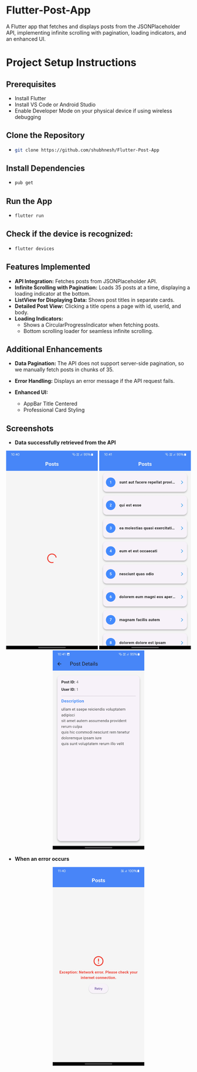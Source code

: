# Flutter-Post-App

A Flutter app that fetches and displays posts from the JSONPlaceholder API, implementing infinite scrolling with pagination, loading indicators, and an enhanced UI.

# Project Setup Instructions

## Prerequisites
- Install Flutter
- Install VS Code or Android Studio
- Enable Developer Mode on your physical device if using wireless debugging

## Clone the Repository
- ```bash
  git clone https://github.com/shubhnesh/Flutter-Post-App

## Install Dependencies
- ```bash
  pub get

## Run the App
- ```bash
  flutter run

## Check if the device is recognized:
- ```bash
  flutter devices

## Features Implemented
- **API Integration:** Fetches posts from JSONPlaceholder API.
- **Infinite Scrolling with Pagination:** Loads 35 posts at a time, displaying a loading indicator at the bottom.
- **ListView for Displaying Data:** Shows post titles in separate cards.
- **Detailed Post View:** Clicking a title opens a page with id, userId, and body.
- **Loading Indicators:**
  - Shows a CircularProgressIndicator when fetching posts.
  - Bottom scrolling loader for seamless infinite scrolling.
 
## Additional Enhancements
- **Data Pagination:** The API does not support server-side pagination, so we manually fetch posts in chunks of 35.
- **Error Handling:** Displays an error message if the API request fails.

- **Enhanced UI:**
  - AppBar Title Centered
  - Professional Card Styling
 
 ## Screenshots

- **Data successfully retrieved from the API**

<p align="center">
  <img src="https://github.com/shubhnesh/Flutter-Post-App/blob/main/Screenshots/loading.jpg" width="250">
  <img src="https://github.com/shubhnesh/Flutter-Post-App/blob/main/Screenshots/home.jpg" width="250">
  <img src="https://github.com/shubhnesh/Flutter-Post-App/blob/main/Screenshots/detail.jpg" width="250">
</p>


- **When an error occurs**
<p align="center">
  <img src=" https://github.com/shubhnesh/Flutter-Post-App/blob/main/Screenshots/error.jpg" width="250">
</p>
